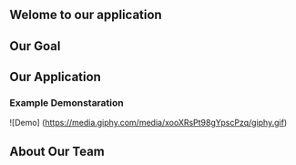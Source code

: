 

## Welome to our application

## Our Goal


## Our Application

### Example Demonstaration

![Demo] (https://media.giphy.com/media/xooXRsPt98gYpscPzq/giphy.gif)


## About Our Team



